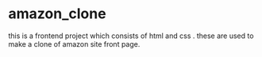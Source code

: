 # amazon_clone

this is a frontend project which consists of html and css .
these are used to make a clone of amazon site front page.
